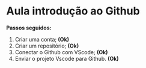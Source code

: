 # Aula introdução ao Github

**Passos seguidos:**
1. Criar uma conta; **(Ok)**
2. Criar um repositório; **(Ok)**
3. Conectar o Github com VScode; **(Ok)**
4. Enviar o projeto Vscode para Github. **(Ok)**

